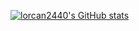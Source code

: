 [![lorcan2440's GitHub stats](https://github-readme-stats.vercel.app/api?username=lorcan2440)](https://github.com/lorcan2440/github-readme-stats)

